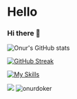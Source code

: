 # Hello

### Hi there 👋

![Onur's GitHub stats](https://github-readme-stats.vercel.app/api?username=onurdoker&show_icons=true&theme=tokyonight&hide_border=true) 

[![GitHub Streak](http://github-readme-streak-stats.herokuapp.com/?user=onurdoker&theme=tokyonight&hide_border=true&border_radius=4,5&date_format=M%20j%5B%2C%20Y%5D)](https://git.io/streak-stats)

[![My Skills](https://skillicons.dev/icons?i=java,hibernate,spring,html,css,js,postgres,mongodb,idea,vscode,postman,git,github,discord&theme=dark)](https://skillicons.dev)

<img src="https://wakatime.com/share/@094abaf6-7890-4b1e-9904-fa534d248a19/a5c79a0d-bdd6-47ca-948f-eb0dc6394906.svg" />
</a>
            <img src="https://github-profile-trophy.vercel.app/?username=onurdoker&row=1&column=7&theme=darkhub" alt="onurdoker" />
        </a>
    </div>
    
